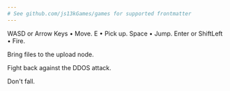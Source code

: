 ```yaml
---
# See github.com/js13kGames/games for supported frontmatter
---
```

WASD or Arrow Keys • Move.
E • Pick up.
Space • Jump.
Enter or ShiftLeft • Fire.

Bring files to the upload node.

Fight back against the DDOS attack.

Don't fall.